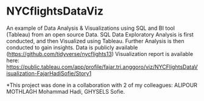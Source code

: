 # NYCflightsDataViz
An example of Data Analysis &amp; Visualizations using SQL and BI tool (Tableau) from an open source Data.
SQL Data Exploratory Analysis is first conducted, and then Visualized using Tableau. 
Further Analysis is then conducted to gain insights.
Data is publicly available (https://github.com/tidyverse/nycflights13)
Visualization report is available here:
https://public.tableau.com/app/profile/fajar.tri.anggoro/viz/NYCFlightsDataVisualization-FajarHadiSofie/Story1

*This project was done in a collaboration with 2 of my colleagues: ALIPOUR MOTHLAGH Mohammad Hadi, GHYSELS Sofie.
